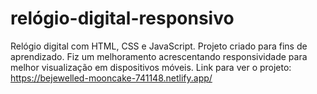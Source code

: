 # relógio-digital-responsivo
Relógio digital com HTML, CSS e JavaScript.
Projeto criado para fins de aprendizado.
Fiz um melhoramento acrescentando responsividade para melhor visualização em dispositivos móveis.
Link para ver o projeto:
https://bejewelled-mooncake-741148.netlify.app/
